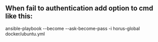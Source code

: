 ## When fail to authentication add option to cmd like this: 
ansible-playbook --become --ask-become-pass -i horus-global  docker/ubuntu.yml
